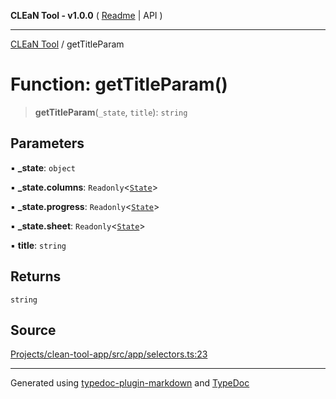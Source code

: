**CLEaN Tool - v1.0.0** ( [Readme](../README.md) \| API )

***

[CLEaN Tool](../exports.md) / getTitleParam

# Function: getTitleParam()

> **getTitleParam**(`_state`, `title`): `string`

## Parameters

▪ **\_state**: `object`

▪ **\_state.columns**: `Readonly`\<[`State`](../interfaces/State.md)\>

▪ **\_state.progress**: `Readonly`\<[`State`](../interfaces/State.md)\>

▪ **\_state.sheet**: `Readonly`\<[`State`](../interfaces/State.md)\>

▪ **title**: `string`

## Returns

`string`

## Source

[Projects/clean-tool-app/src/app/selectors.ts:23](https://github.com/yuckyh/clean-tool-app/)

***

Generated using [typedoc-plugin-markdown](https://www.npmjs.com/package/typedoc-plugin-markdown) and [TypeDoc](https://typedoc.org/)

